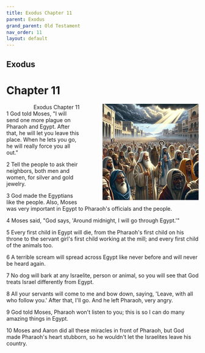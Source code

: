 ```yaml
---
title: Exodus Chapter 11
parent: Exodus
grand_parent: Old Testament
nav_order: 11
layout: default
---
```


## Exodus

# Chapter 11

<div style="clear: both; text-align: right;">
    <div style="max-width: 50%; height: auto; float: right; margin: 0 0 10px 10px; padding-left: 10%;">
        <img src="/assets/Image/Exodus/500/11.jpg" alt="Exodus Chapter 11" class="chapter-image">
    </div>
    <figcaption style="font-size: 14px; text-align: right;">Exodus Chapter 11</figcaption>
</div>
1 God told Moses, "I will send one more plague on Pharaoh and Egypt. After that, he will let you leave this place. When he lets you go, he will really force you all out."

2 Tell the people to ask their neighbors, both men and women, for silver and gold jewelry.

3 God made the Egyptians like the people. Also, Moses was very important in Egypt to Pharaoh's officials and the people.

4 Moses said, "God says, 'Around midnight, I will go through Egypt.'"

5 Every first child in Egypt will die, from the Pharaoh's first child on his throne to the servant girl's first child working at the mill; and every first child of the animals too.

6 A terrible scream will spread across Egypt like never before and will never be heard again.

7 No dog will bark at any Israelite, person or animal, so you will see that God treats Israel differently from Egypt.

8 All your servants will come to me and bow down, saying, 'Leave, with all who follow you.' After that, I'll go. And he left Pharaoh, very angry.

9 God told Moses, Pharaoh won't listen to you; this is so I can do many amazing things in Egypt.

10 Moses and Aaron did all these miracles in front of Pharaoh, but God made Pharaoh's heart stubborn, so he wouldn't let the Israelites leave his country.


